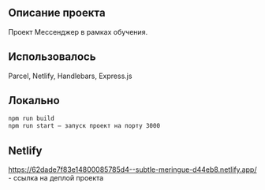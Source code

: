 
## Описание проекта

Проект Мессенджер в рамках обучения. 

## Использовалось

Parcel, Netlify, Handlebars, Express.js

## Локально

```sh
npm run build 
npm run start — запуск проект на порту 3000
```

## Netlify

<https://62dade7f83e14800085785d4--subtle-meringue-d44eb8.netlify.app/> - ссылка на деплой проекта